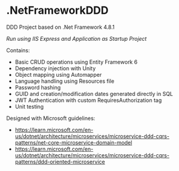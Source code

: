 # .NetFrameworkDDD
DDD Project based on .Net Framework 4.8.1

*Run using IIS Express and Application as Startup Project*

Contains:
* Basic CRUD operations using Entity Framework 6
* Dependency injection with Unity
* Object mapping using Automapper
* Language handling using Resources file
* Password hashing
* GUID and creation/modification dates generated directly in SQL
* JWT Authentication with custom RequiresAuthorization tag
* Unit testing

Designed with Microsoft guidelines: 
* https://learn.microsoft.com/en-us/dotnet/architecture/microservices/microservice-ddd-cqrs-patterns/net-core-microservice-domain-model
* https://learn.microsoft.com/en-us/dotnet/architecture/microservices/microservice-ddd-cqrs-patterns/ddd-oriented-microservice

